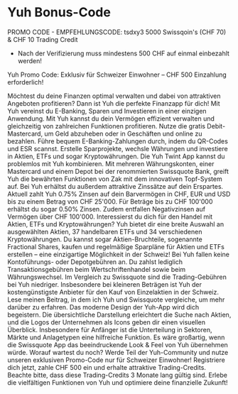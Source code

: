 # Yuh Bonus-Code
PROMO CODE - EMPFEHLUNGSCODE: tsdxy3
5000 Swissqoin's (CHF 70) & CHF 10 Trading Credit
* Nach der Verifizierung muss mindestens 500 CHF auf einmal einbezahlt werden!

Yuh Promo Code: Exklusiv für Schweizer Einwohner – CHF 500 Einzahlung erforderlich!

Möchtest du deine Finanzen optimal verwalten und dabei von attraktiven Angeboten profitieren? Dann ist Yuh die perfekte Finanzapp für dich! Mit Yuh vereinst du E-Banking, Sparen und Investieren in einer einzigen Anwendung.
Mit Yuh kannst du dein Vermögen effizient verwalten und gleichzeitig von zahlreichen Funktionen profitieren. Nutze die gratis Debit-Mastercard, um Geld abzuheben oder in Geschäften und online zu bezahlen. Führe bequem E-Banking-Zahlungen durch, indem du QR-Codes und ESR scannst. Erstelle Sparprojekte, wechsle Währungen und investiere in Aktien, ETFs und sogar Kryptowährungen.
Die Yuh Twint App kannst du problemlos mit Yuh kombinieren. Mit mehreren Währungskonten, einer Mastercard und einem Depot bei der renommierten Swissquote Bank, greift Yuh die bewährten Funktionen von Zak mit dem innovativen Topf-System auf.
Bei Yuh erhältst du außerdem attraktive Zinssätze auf dein Erspartes. Aktuell zahlt Yuh 0.75% Zinsen auf dein Barvermögen in CHF, EUR und USD bis zu einem Betrag von CHF 25'000. Für Beträge bis zu CHF 100'000 erhältst du sogar 0.50% Zinsen. Zudem entfallen Negativzinsen auf Vermögen über CHF 100'000.
Interessierst du dich für den Handel mit Aktien, ETFs und Kryptowährungen? Yuh bietet dir eine breite Auswahl an ausgewählten Aktien, 37 handelbaren ETFs und 34 verschiedenen Kryptowährungen. Du kannst sogar Aktien-Bruchteile, sogenannte Fractional Shares, kaufen und regelmäßige Sparpläne für Aktien und ETFs erstellen – eine einzigartige Möglichkeit in der Schweiz!
Bei Yuh fallen keine Kontoführungs- oder Depotgebühren an. Du zahlst lediglich Transaktionsgebühren beim Wertschriftenhandel sowie beim Währungswechsel. Im Vergleich zu Swissquote sind die Trading-Gebühren bei Yuh niedriger. Insbesondere bei kleineren Beträgen ist Yuh der kostengünstigste Anbieter für den Kauf von Einzelaktien in der Schweiz. Lese meinen Beitrag, in dem ich Yuh und Swissquote vergleiche, um mehr darüber zu erfahren.
Das moderne Design der Yuh-App wird dich begeistern. Die übersichtliche Darstellung erleichtert die Suche nach Aktien, und die Logos der Unternehmen als Icons geben dir einen visuellen Überblick. Insbesondere für Anfänger ist die Unterteilung in Sektoren, Märkte und Anlagetypen eine hilfreiche Funktion. Es wäre großartig, wenn die Swissquote App das beeindruckende Look & Feel von Yuh übernehmen würde.
Worauf wartest du noch? Werde Teil der Yuh-Community und nutze unseren exklusiven Promo-Code nur für Schweizer Einwohner! Registriere dich jetzt, zahle CHF 500 ein und erhalte attraktive Trading-Credits. Beachte bitte, dass diese Trading-Credits 3 Monate lang gültig sind.
Erlebe die vielfältigen Funktionen von Yuh und optimiere deine finanzielle Zukunft!
